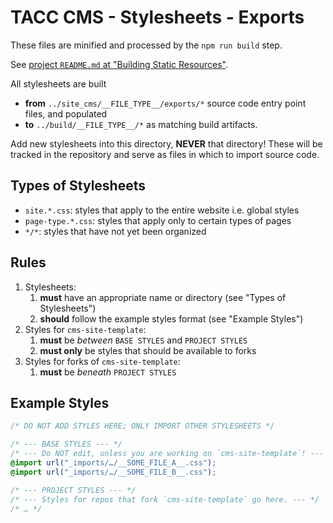 # TACC CMS - Stylesheets - Exports

These files are minified and processed by the `npm run build` step.

See [project `README.md` at "Building Static Resources"](/README.md#Building%20Static%20Resources).

All stylesheets are built

- __from__ `../site_cms/__FILE_TYPE__/exports/*` source code entry point files, and populated
- __to__ `../build/__FILE_TYPE__/*` as matching build artifacts.

Add new stylesheets into this directory, __NEVER__ that directory!
These will be tracked in the repository and serve as files in which to import source code.

## Types of Stylesheets

- `site.*.css`:      styles that apply to the entire website i.e. global styles
- `page-type.*.css`: styles that apply only to certain types of pages
- `*/*`:             styles that have not yet been organized

## Rules

1. Stylesheets:
    1. __must__ have an appropriate name or directory (see "Types of Stylesheets")
    1. __should__ follow the example styles format (see "Example Styles")
2. Styles for `cms-site-template`:
    1. __must__ be _between_ `BASE STYLES` and `PROJECT STYLES`
    2. __must only__ be styles that should be available to forks
3. Styles for forks of `cms-site-template`:
    1. __must__ be _beneath_ `PROJECT STYLES`

## Example Styles

```css
/* DO NOT ADD STYLES HERE; ONLY IMPORT OTHER STYLESHEETS */

/* --- BASE STYLES --- */
/* --- Do NOT edit, unless you are working on `cms-site-template`! --- */
@import url("_imports/…/__SOME_FILE_A__.css");
@import url("_imports/…/__SOME_FILE_B__.css");

/* --- PROJECT STYLES --- */
/* --- Styles for repos that fork `cms-site-template` go here. --- */
/* … */
```
